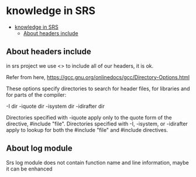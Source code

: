 # knowledge in SRS
- [knowledge in SRS](#knowledge-in-srs)
  - [About headers include](#about-headers-include)

## About headers include
in srs project we use <> to include all of our headers, it is ok.

Refer from here, https://gcc.gnu.org/onlinedocs/gcc/Directory-Options.html

These options specify directories to search for header files, for libraries and for parts of the compiler:

-I dir
-iquote dir
-isystem dir
-idirafter dir

Directories specified with -iquote apply only to the quote form of the directive, #include "file". 
Directories specified with -I, -isystem, or -idirafter apply to lookup for both the #include "file" and #include <file> directives.



## About log module
Srs log module does not contain function name and line information, maybe it can be enhanced